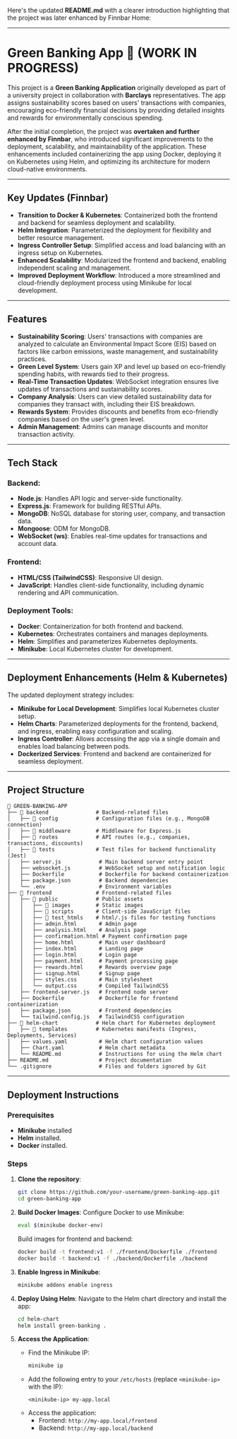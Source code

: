 Here's the updated **README.md** with a clearer introduction highlighting that the project was later enhanced by Finnbar Home:

---

# Green Banking App 🌱 (WORK IN PROGRESS)

This project is a **Green Banking Application** originally developed as part of a university project in collaboration with **Barclays** representatives. The app assigns sustainability scores based on users' transactions with companies, encouraging eco-friendly financial decisions by providing detailed insights and rewards for environmentally conscious spending.

After the initial completion, the project was **overtaken and further enhanced by Finnbar**, who introduced significant improvements to the deployment, scalability, and maintainability of the application. These enhancements included containerizing the app using Docker, deploying it on Kubernetes using Helm, and optimizing its architecture for modern cloud-native environments.

---

## Key Updates (Finnbar)

- **Transition to Docker & Kubernetes**: Containerized both the frontend and backend for seamless deployment and scalability.
- **Helm Integration**: Parameterized the deployment for flexibility and better resource management.
- **Ingress Controller Setup**: Simplified access and load balancing with an ingress setup on Kubernetes.
- **Enhanced Scalability**: Modularized the frontend and backend, enabling independent scaling and management.
- **Improved Deployment Workflow**: Introduced a more streamlined and cloud-friendly deployment process using Minikube for local development.

---

## Features

- **Sustainability Scoring**: Users' transactions with companies are analyzed to calculate an Environmental Impact Score (EIS) based on factors like carbon emissions, waste management, and sustainability practices.
- **Green Level System**: Users gain XP and level up based on eco-friendly spending habits, with rewards tied to their progress.
- **Real-Time Transaction Updates**: WebSocket integration ensures live updates of transactions and sustainability scores.
- **Company Analysis**: Users can view detailed sustainability data for companies they transact with, including their EIS breakdown.
- **Rewards System**: Provides discounts and benefits from eco-friendly companies based on the user's green level.
- **Admin Management**: Admins can manage discounts and monitor transaction activity.

---

## Tech Stack

### Backend:
- **Node.js**: Handles API logic and server-side functionality.
- **Express.js**: Framework for building RESTful APIs.
- **MongoDB**: NoSQL database for storing user, company, and transaction data.
- **Mongoose**: ODM for MongoDB.
- **WebSocket (ws)**: Enables real-time updates for transactions and account data.

### Frontend:
- **HTML/CSS (TailwindCSS)**: Responsive UI design.
- **JavaScript**: Handles client-side functionality, including dynamic rendering and API communication.

### Deployment Tools:
- **Docker**: Containerization for both frontend and backend.
- **Kubernetes**: Orchestrates containers and manages deployments.
- **Helm**: Simplifies and parameterizes Kubernetes deployments.
- **Minikube**: Local Kubernetes cluster for development.

---

## Deployment Enhancements (Helm & Kubernetes)

The updated deployment strategy includes:
- **Minikube for Local Development**: Simplifies local Kubernetes cluster setup.
- **Helm Charts**: Parameterized deployments for the frontend, backend, and ingress, enabling easy configuration and scaling.
- **Ingress Controller**: Allows accessing the app via a single domain and enables load balancing between pods.
- **Dockerized Services**: Frontend and backend are containerized for seamless deployment.

---

## Project Structure

```
📂 GREEN-BANKING-APP
├── 📁 backend               # Backend-related files
│   ├── 📂 config            # Configuration files (e.g., MongoDB connection)
│   ├── 📂 middleware        # Middleware for Express.js
│   ├── 📂 routes            # API routes (e.g., companies, transactions, discounts)
│   ├── 📂 tests             # Test files for backend functionality (Jest)
│   ├── server.js            # Main backend server entry point
│   ├── websocket.js         # WebSocket setup and notification logic
│   ├── Dockerfile           # Dockerfile for backend containerization
│   ├── package.json         # Backend dependencies
│   └── .env                 # Environment variables
├── 📁 frontend              # Frontend-related files
│   ├── 📂 public            # Public assets
│   │   ├── 📂 images        # Static images
│   │   ├── 📂 scripts       # Client-side JavaScript files
│   │   ├── 📂 test_htmls    # html/.js files for testing functions
│   │   ├── admin.html       # Admin page
│   │   ├── analysis.html    # Analysis page
│   │   ├── confirmation.html # Payment confirmation page
│   │   ├── home.html        # Main user dashboard
│   │   ├── index.html       # Landing page
│   │   ├── login.html       # Login page
│   │   ├── payment.html     # Payment processing page
│   │   ├── rewards.html     # Rewards overview page
│   │   ├── signup.html      # Signup page
│   │   ├── styles.css       # Main stylesheet
│   │   └── output.css       # Compiled TailwindCSS
│   ├── frontend-server.js   # Frontend node server
│   ├── Dockerfile           # Dockerfile for frontend containerization
│   ├── package.json         # Frontend dependencies
│   └── tailwind.config.js   # TailwindCSS configuration
├── 📁 helm-chart            # Helm chart for Kubernetes deployment
│   ├── 📂 templates         # Kubernetes manifests (Ingress, Deployments, Services)
│   ├── values.yaml          # Helm chart configuration values
│   ├── Chart.yaml           # Helm chart metadata
│   └── README.md            # Instructions for using the Helm chart
├── README.md                # Project documentation
└── .gitignore               # Files and folders ignored by Git
```

---

## Deployment Instructions

### Prerequisites
- **Minikube** installed
- **Helm** installed.
- **Docker** installed.

### Steps

1. **Clone the repository**:
   ```bash
   git clone https://github.com/your-username/green-banking-app.git
   cd green-banking-app
   ```

2. **Build Docker Images**:
   Configure Docker to use Minikube:
   ```bash
   eval $(minikube docker-env)
   ```
   Build images for frontend and backend:
   ```bash
   docker build -t frontend:v1 -f ./frontend/Dockerfile ./frontend
   docker build -t backend:v1 -f ./backend/Dockerfile ./backend
   ```

3. **Enable Ingress in Minikube**:
   ```bash
   minikube addons enable ingress
   ```

4. **Deploy Using Helm**:
   Navigate to the Helm chart directory and install the app:
   ```bash
   cd helm-chart
   helm install green-banking .
   ```

5. **Access the Application**:
   - Find the Minikube IP:
     ```bash
     minikube ip
     ```
   - Add the following entry to your `/etc/hosts` (replace `<minikube-ip>` with the IP):
     ```
     <minikube-ip> my-app.local
     ```
   - Access the application:
     - Frontend: `http://my-app.local/frontend`
     - Backend: `http://my-app.local/backend`
